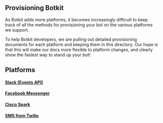 ## Provisioning Botkit
As Botkit adds more platforms, it becomes increasingly difficult to keep track of all the methods for provisioning your bot on the various platforms we support.

To help Botkit developers, we are pulling out detailed provisioning documents for each platform and keeping them in this directory. Our hope is that this will make our docs more flexible to platform changes, and clearly show the fastest way to stand up your bot!

## Platforms

#### [Slack (Events API)](slack-events-api.md)

#### [Facebook Messenger](facebook_messenger.md)

#### [Cisco Spark](cisco-spark.md)

#### [SMS from Twilio](twilio-sms.md)
